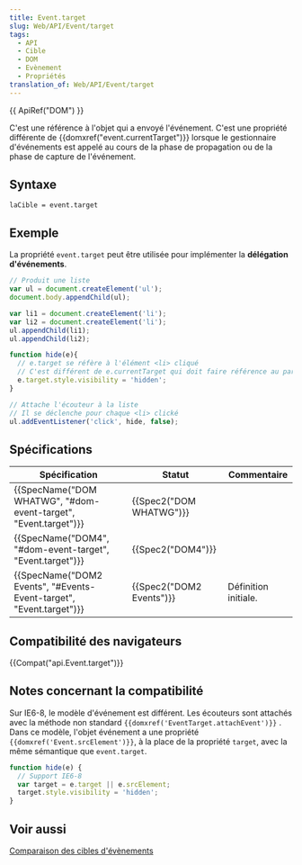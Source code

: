 ```yaml
---
title: Event.target
slug: Web/API/Event/target
tags:
  - API
  - Cible
  - DOM
  - Evènement
  - Propriétés
translation_of: Web/API/Event/target
---
```

{{ ApiRef("DOM") }}

C'est une référence à l'objet qui a envoyé l'événement. C'est une propriété différente de {{domxref("event.currentTarget")}} lorsque le gestionnaire d'événements est appelé au cours de la phase de propagation ou de la phase de capture de l'événement.

## Syntaxe

    laCible = event.target

## Exemple

La propriété `event.target` peut être utilisée pour implémenter la **délégation d'événements**.

```js
// Produit une liste
var ul = document.createElement('ul');
document.body.appendChild(ul);

var li1 = document.createElement('li');
var li2 = document.createElement('li');
ul.appendChild(li1);
ul.appendChild(li2);

function hide(e){
  // e.target se réfère à l'élément <li> cliqué
  // C'est différent de e.currentTarget qui doit faire référence au parent <ul> dans ce contexte
  e.target.style.visibility = 'hidden';
}

// Attache l'écouteur à la liste
// Il se déclenche pour chaque <li> clické
ul.addEventListener('click', hide, false);
```

## Spécifications

| Spécification                                                                            | Statut                           | Commentaire          |
| ---------------------------------------------------------------------------------------- | -------------------------------- | -------------------- |
| {{SpecName("DOM WHATWG", "#dom-event-target", "Event.target")}}     | {{Spec2("DOM WHATWG")}} |                      |
| {{SpecName("DOM4", "#dom-event-target", "Event.target")}}             | {{Spec2("DOM4")}}         |                      |
| {{SpecName("DOM2 Events", "#Events-Event-target", "Event.target")}} | {{Spec2("DOM2 Events")}} | Définition initiale. |

## Compatibilité des navigateurs

{{Compat("api.Event.target")}}

## Notes concernant la compatibilité

Sur IE6-8, le modèle d'événement est différent. Les écouteurs sont attachés avec la méthode non standard `{{domxref('EventTarget.attachEvent')}}` . Dans ce modèle, l'objet événement a une propriété  `{{domxref('Event.srcElement')}}`, à la place de la propriété `target`, avec la même sémantique que `event.target`.

```js
function hide(e) {
  // Support IE6-8
  var target = e.target || e.srcElement;
  target.style.visibility = 'hidden';
}
```

## Voir aussi

[Comparaison des cibles d'évènements](/fr/docs/Web/API/Event/Comparaison_des_cibles_d_%C3%A9v%C3%A8nements)

